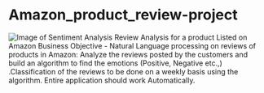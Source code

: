 # Amazon_product_review-project
![Image of Sentiment Analysis](https://www.kdnuggets.com/images/sentiment-fig-1-689.jpg)
Review Analysis for a product Listed on Amazon  Business Objective - Natural Language processing on reviews of products in Amazon: Analyze the reviews posted by the customers and build an algorithm to find the emotions (Positive, Negative etc.,)  .Classification of the reviews to be done on a weekly basis using the algorithm. Entire application should work Automatically.
